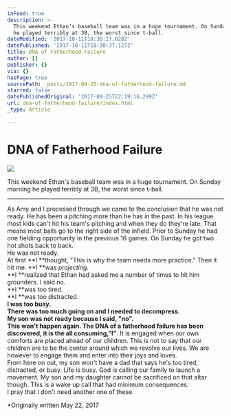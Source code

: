 ```yaml
---
inFeed: true
description: >-
  This weekend Ethan’s baseball team was in a huge tournament. On Sunday morning
  he played terribly at 3B, the worst since t-ball.
dateModified: '2017-10-11T18:30:27.028Z'
datePublished: '2017-10-11T18:30:37.127Z'
title: DNA of Fatherhood Failure
author: []
publisher: {}
via: {}
hasPage: true
sourcePath: _posts/2017-09-25-dna-of-fatherhood-failure.md
starred: false
datePublishedOriginal: '2017-09-25T22:19:16.299Z'
url: dna-of-fatherhood-failure/index.html
_type: Article

---
```

# DNA of Fatherhood Failure
![](https://the-grid-user-content.s3-us-west-2.amazonaws.com/458071ca-7b3e-4c1a-8563-8315722634f2.jpg)

This weekend Ethan's baseball team was in a huge tournament. On Sunday morning he played terribly at 3B, the worst since t-ball.

---

As Amy and I processed through we came to the conclusion that he was not ready. He has been a pitching more than he has in the past. In his league most kids can't hit his team's pitching and when they do they're late. That means most balls go to the right side of the infield. Prior to Sunday he had one fielding opportunity in the previous 16 games. On Sunday he got two hot shots back to back.  
He was not ready.  
At first **I **thought, "This is why the team needs more practice." Then it hit me. **I **was _projecting._  
**I **realized that Ethan had asked me a number of times to hit him grounders. I said no.  
**I **was too tired.  
**I **was too distracted.  
**I **was too busy.  
There was too much going on and I needed to decompress.  
My son was not ready because I said, "no".  
This won't happen again. The DNA of a fatherhood failure has been discovered, it is the all consuming,**"I"**. It is engaged when our own comforts are placed ahead of our children. This is not to say that our children are to be the center around which we revolve our lives. We are however to engage them and enter into their joys and loves.  
From here on out, my son won't have a dad that says he's too tired, distracted, or busy. Life is busy. God is calling our family to launch a movement. My son and my daughter cannot be sacrificed on that altar though. This is a wake up call that had minimum consequences.  
I pray that I don't need another one of these.

\*Originally written May 22, 2017